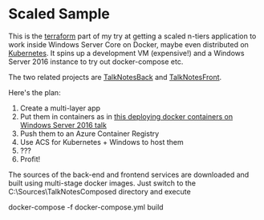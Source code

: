 # Scaled Sample
This is the [terraform](https://www.terraform.io) part of my try at getting a scaled n-tiers application to work inside Windows Server Core on Docker, maybe even distributed on [Kubernetes](https://docs.microsoft.com/en-us/azure/container-service/container-service-kubernetes-windows-walkthrough). It spins up a development VM (expensive!) and a Windows Server 2016 instance to try out docker-compose etc.

The two related projects are [TalkNotesBack](https://github.com/sebug/TalkNotesBack) and [TalkNotesFront](https://github.com/sebug/TalkNotesFront).

Here's the plan:

1. Create a multi-layer app
2. Put them in containers as in [this deploying docker containers on Windows Server 2016 talk](https://vimeo.com/171704656)
3. Push them to an Azure Container Registry
4. Use ACS for Kubernetes + Windows to host them
5. ???
6. Profit!

The sources of the back-end and frontend services are downloaded and built using multi-stage docker images. Just switch to the C:\Sources\TalkNotesComposed directory and execute

docker-compose -f docker-compose.yml build

